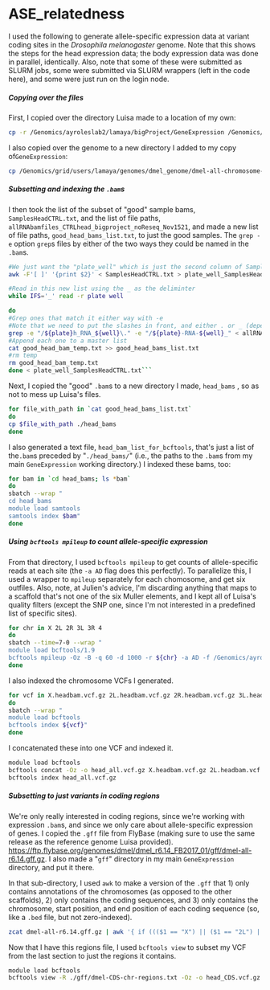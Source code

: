 # ASE_relatedness

I used the following to generate allele-specific expression data at variant coding sites in the *Drosophila melanogaster* genome. Note that this shows the steps for the head expression data; the body expression data was done in parallel, identically. Also, note that some of these were submitted as SLURM jobs, some were submitted via SLURM wrappers (left in the code here), and some were just run on the login node.

##### Copying over the files

First, I copied over the directory Luisa made to a location of my own:

```bash
cp -r /Genomics/ayroleslab2/lamaya/bigProject/GeneExpression /Genomics/ayroleslab2/emmanuel/relatedness_ase
```

I also copied over the genome to a new directory I added to my copy of`GeneExpression`:

```bash
cp /Genomics/grid/users/lamaya/genomes/dmel_genome/dmel-all-chromosome-r6.14.fa /Genomics/ayroleslab2/emmanuel/relatedness_ase/GeneExpression/genome
```

##### Subsetting and indexing the `.bam`s

I then took the list of the subset of "good" sample bams, `SamplesHeadCTRL.txt`, and the list of file paths, `allRNAbamfiles_CTRLhead_bigproject_noReseq_Nov1521`, and made a new list of file paths, `good_head_bams_list.txt`, to just the good samples. The `grep -e` option `grep`s files by either of the two ways they could be named in the `.bam`s.

```bash
#We just want the "plate_well" which is just the second column of SamplesHeadCTRL.txt
awk -F'[ ]' '{print $2}' < SamplesHeadCTRL.txt > plate_well_SamplesHeadCTRL.txt

#Read in this new list using the _ as the deliminter
while IFS='_' read -r plate well

do
#Grep ones that match it either way with -e
#Note that we need to put the slashes in front, and either . or _ (depending on the pattern) after
grep -e "/${plate}h_RNA_${well}\." -e "/${plate}-RNA-${well}_" < allRNAbamfiles_CTRLhead_bigproject_noReseq_Nov1521 > good_head_bam_temp.txt
#Append each one to a master list
cat good_head_bam_temp.txt >> good_head_bams_list.txt
#rm temp
rm good_head_bam_temp.txt
done < plate_well_SamplesHeadCTRL.txt```
```

Next, I copied the "good" `.bam`s to a new directory I made, `head_bams` , so as not to mess up Luisa's files.

```bash
for file_with_path in `cat good_head_bams_list.txt`
do
cp $file_with_path ./head_bams
done
```

I also generated a text file, `head_bam_list_for_bcftools`, that's just a list of the`.bam`s  preceded by "`./head_bams/`" (i.e., the paths to the `.bam`s from my main `GeneExpression` working directory.) I indexed these bams, too:

``` bash
for bam in `cd head_bams; ls *bam`
do
sbatch --wrap "
cd head_bams
module load samtools
samtools index $bam"
done
```

##### Using `bcftools mpileup` to count allele-specific expression

From that directory, I used `bcftools mpileup` to get counts of allele-specific reads at each site (the `-a AD` flag does this perfectly). To parallelize this, I used a wrapper to `mpileup` separately for each chomosome, and get six outfiles. Also, note, at Julien's advice, I'm discarding anything that maps to a scaffold that's not one of the six Muller elements, and I kept all of Luisa's quality filters (except the SNP one, since I'm not interested in a predefined list of specific sites).

```bash
for chr in X 2L 2R 3L 3R 4
do
sbatch --time=7-0 --wrap "
module load bcftools/1.9
bcftools mpileup -Oz -B -q 60 -d 1000 -r ${chr} -a AD -f /Genomics/ayroleslab2/emmanuel/relatedness_ase/GeneExpression/genome/dmel-all-chromosome-r6.14.fa -b head_bam_list_for_bcftools -o ${chr}.headbam.vcf.gz"
done
```

I also indexed the chromosome VCFs I generated.

```bash
for vcf in X.headbam.vcf.gz 2L.headbam.vcf.gz 2R.headbam.vcf.gz 3L.headbam.vcf.gz 3R.headbam.vcf.gz 4.headbam.vcf.gz
do
sbatch --wrap "
module load bcftools
bcftools index ${vcf}"
done
```

I concatenated these into one VCF and indexed it.

```bash
module load bcftools
bcftools concat -Oz -o head_all.vcf.gz X.headbam.vcf.gz 2L.headbam.vcf.gz 2R.headbam.vcf.gz 3L.headbam.vcf.gz 3R.headbam.vcf.gz 4.headbam.vcf.gz
bcftools index head_all.vcf.gz
```

##### Subsetting to just variants in coding regions

We're only really interested in coding regions, since we're working with expression `.bam`s, and since we only care about allele-specific expression of genes. I copied the `.gff` file from FlyBase (making sure to use the same release as the reference genome Luisa provided). https://ftp.flybase.org/genomes/dmel/dmel_r6.14_FB2017_01/gff/dmel-all-r6.14.gff.gz. I also made a "`gff`" directory in my main `GeneExpression ` directory, and put it there.

In that sub-directory, I used `awk` to make a version of the `.gff` that 1) only contains annotations of the chromosomes (as opposed to the other scaffolds), 2) only contains the coding sequences, and 3) only contains the chromosome, start position, and end position of each coding sequence (so, like a `.bed` file, but not zero-indexed).

```bash
zcat dmel-all-r6.14.gff.gz | awk '{ if ((($1 == "X") || ($1 == "2L") || ($1 == "2R") || ($1 == "3L") || ($1 == "3R") || ($1 == "4")) && ($3 == "CDS")) { print $1 "\t" $4 "\t" $5} }' > dmel-CDS-chr-regions.txt
```

Now that I have this regions file, I used `bcftools view` to subset my VCF from the last section to just the regions it contains.

```bash
module load bcftools
bcftools view -R ./gff/dmel-CDS-chr-regions.txt -Oz -o head_CDS.vcf.gz head_all.vcf.gz
```

